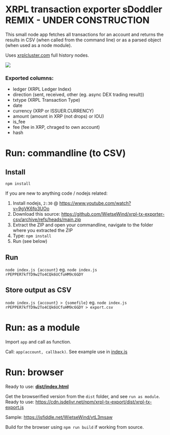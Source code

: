 # XRPL transaction exporter sDoddler REMIX - UNDER CONSTRUCTION

This small node app fetches all transactions for an account and returns the results in CSV (when called from the command line) or as a parsed object (when used as a node module).

Uses [xrplcluster.com](https://xrplcluster.com) full history nodes.

![](https://s3.gifyu.com/images/giff47d82669761cede.gif)

### Exported columns:

- ledger (XRPL Ledger Index)
- direction (sent, received, other (eg. async DEX trading result))
- txtype (XRPL Transaction Type)
- date
- currency (XRP or ISSUER.CURRENCY)
- amount (amount in XRP (not drops) or IOU)
- is_fee
- fee (fee in XRP, chraged to own account)
- hash

# Run: commandline (to CSV)

## Install

`npm install`

If you are new to anything code / nodejs related:

1. Install nodejs, `2:30` @ https://www.youtube.com/watch?v=9gVK6fp3UOo
2. Download this source: https://github.com/WietseWind/xrpl-tx-exporter-csv/archive/refs/heads/main.zip
3. Extract the ZIP and open your commandline, navigate to the folder where you extracted the ZIP
4. Type: `npm install`
5. Run (see below)

## Run

`node index.js {account}`
eg.
`node index.js rPEPPER7kfTD9w2To4CQk6UCfuHM9c6GDY`

## Store output as CSV

`node index.js {account} > {somefile}`
eg.
`node index.js rPEPPER7kfTD9w2To4CQk6UCfuHM9c6GDY > export.csv`

# Run: as a module

Import `app` and call as function.

Call: `app(account, callback)`. See example use in [index.js](https://github.com/WietseWind/xrpl-tx-exporter-csv/blob/main/index.js)

# Run: browser

Ready to use: **[dist/index.html](https://raw.githack.com/WietseWind/xrpl-tx-exporter-csv/main/dist/index.html)**

Get the browserified version from the `dist` folder, and see `run as module`.
Ready to use: https://cdn.jsdelivr.net/npm/xrpl-tx-export/dist/xrpl-tx-export.js

Sample:
https://jsfiddle.net/WietseWind/vtL3msaw

Build for the browser using `npm run build` if working from source.
